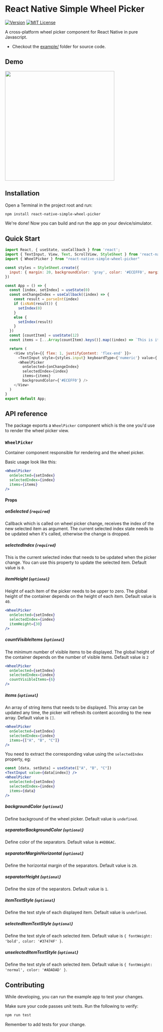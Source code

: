 # React Native Simple Wheel Picker

[![Version][version-badge]][package]
[![MIT License][license-badge]][license]

A cross-platform wheel picker component for React Native in pure Javascript.

- Checkout the [example/](https://github.com/amallo/react-native-simple-wheel-picker/tree/master/examples/SimplePickerExample) folder for source code.

## Demo

<img src="https://github.com/amallo/react-native-simple-wheel-picker/blob/master/demo.gif" width="360" />

## Installation

Open a Terminal in the project root and run:

```sh
npm install react-native-simple-wheel-picker
```

We're done! Now you can build and run the app on your device/simulator.

## Quick Start

```js
import React, { useState, useCallback } from 'react';
import { TextInput, View, Text, ScrollView, StyleSheet } from 'react-native';
import { WheelPicker } from "react-native-simple-wheel-picker"

const styles = StyleSheet.create({
  input: { margin: 20, backgroundColor: 'gray', color: '#ECEFF0', marginTop: 5 }
})

const App = () => {
  const [index, setIndex] = useState(0)
  const onChangeIndex = useCallback((index) => {
    const result = parseInt(index)
    if (isNaN(result)) {
      setIndex(0)
    }
    else {
      setIndex(result)
    }
  })
  const [countItem] = useState(12)
  const items = [...Array(countItem).keys()].map((index) => `This is item ${index}`)

  return (
    <View style={{ flex: 1, justifyContent: 'flex-end' }}>
      <TextInput style={styles.input} keyboardType={'numeric'} value={'' + index || ''} onChangeText={onChangeIndex} />
      <WheelPicker
        onSelected={onChangeIndex}
        selectedIndex={index}
        items={items}
        backgroundColor={'#ECEFF0'} />
    </View>
  )
}
export default App;

```


## API reference

The package exports a `WheelPicker` component which is the one you'd use to render the wheel picker view.

### `WheelPicker`

Container component responsible for rendering and the wheel picker.

Basic usage look like this:

```jsx
<WheelPicker
  onSelected={setIndex}
  selectedIndex={index}
  items={items}
/>
```

#### Props

##### onSelected (`required`)

Callback which is called on wheel picker change, receives the index of the new selected item as argument.
The current selected index state needs to be updated when it's called, otherwise the change is dropped.

##### selectedIndex (`required`)


This is the current selected index that needs to be updated when the picker change. You can use this property to update the selected item. Default value is `0`.

##### itemHeight (`optional`)

Height of each item of the picker needs to be upper to zero. The global height of the container depends on the height of each item. Default value is `40`.

```jsx
<WheelPicker
  onSelected={setIndex}
  selectedIndex={index}
  itemHeight={30}
/>
```

##### countVisibleItems (`optional`)

The minimum number of visible items to be displayed. The global height of the container depends on the number of visible items. Default value is `2`

```jsx
<WheelPicker
  onSelected={setIndex}
  selectedIndex={index}
  countVisibleItems={6}
/>
```

##### items (`optional`)

An array of string items that needs to be displayed. This array can be updated any time, the picker will refresh its content according to the new array. Default value is `[]`.

```jsx
<WheelPicker
  onSelected={setIndex}
  selectedIndex={index}
  items={["A", "B", "C"]}
/>
```

You need to extract the corresponding value using the `selectedIndex` property, eg:

```jsx
const [data, setData] = useState(["A", "B", "C"])
<TextInput value={data[index]} />
<WheelPicker
  onSelected={setIndex}
  selectedIndex={index}
  items={data}
/>
```



##### backgroundColor (`optional`)

Define background of the wheel picker. Default value is `undefined`.

##### separatorBackgroundColor (`optional`)

Define color of the separators. Default value is `#4DB6AC`.

##### separatorMarginHorizontal (`optional`)

Define the horizontal margin of the separators. Default value is `20`.

##### separatorHeight (`optional`)

Define the size of the separators. Default value is `1`.

##### itemTextStyle (`optional`)

Define the text style of each displayed item. Default value is `undefined`.

##### selectedItemTextStyle (`optional`)

Define the text style of each selected item. Default value is `{ fontWeight: 'bold', color: '#37474F' }`.

##### unselectedItemTextStyle (`optional`)

Define the text style of each selected item. Default value is `{ fontWeight: 'normal', color: '#ADADAD' }`.



## Contributing

While developing, you can run the example app to test your changes.

Make sure your code passes unit tests. Run the following to verify:

```sh
npm run test
```

Remember to add tests for your change.

<!-- badges -->

[version-badge]: https://img.shields.io/npm/v/react-native-simple-wheel-picker.svg?style=flat-square
[package]: https://www.npmjs.com/package/react-native-simple-wheel-picker
[license-badge]: https://img.shields.io/npm/l/react-native-simple-wheel-picker.svg?style=flat-square
[license]: https://opensource.org/licenses/MIT
